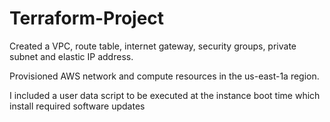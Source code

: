 # Terraform-Project

Created a VPC, route table, internet gateway, security groups, private subnet and elastic IP address.

Provisioned AWS network and compute resources in the us-east-1a region.

I included a user data script to be executed at the instance boot time which install required software updates
